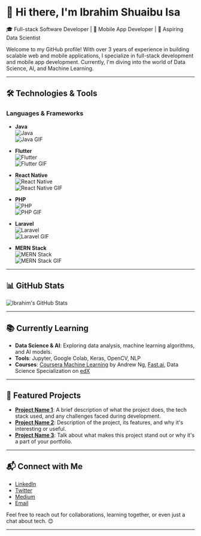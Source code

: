 # 👋 Hi there, I'm Ibrahim Shuaibu Isa

🎓 Full-stack Software Developer | 📱 Mobile App Developer | 🤖 Aspiring Data Scientist

Welcome to my GitHub profile! With over 3 years of experience in building scalable web and mobile applications, I specialize in full-stack development and mobile app development. Currently, I'm diving into the world of Data Science, AI, and Machine Learning.

---

## 🛠️ Technologies & Tools

### Languages & Frameworks

- **Java**  
  ![Java](https://img.shields.io/badge/Java-007396?style=flat&logo=java&logoColor=white)  
  ![Java GIF](https://media.giphy.com/media/3oEduQAsY9Vxw7q5tK/giphy.gif)

- **Flutter**  
  ![Flutter](https://img.shields.io/badge/Flutter-02569B?style=flat&logo=flutter&logoColor=white)  
  ![Flutter GIF](https://media.giphy.com/media/3oEduQAsY9Vxw7q5tK/giphy.gif)

- **React Native**  
  ![React Native](https://img.shields.io/badge/React_Native-61DAFB?style=flat&logo=react&logoColor=black)  
  ![React Native GIF](https://media.giphy.com/media/3oEduQAsY9Vxw7q5tK/giphy.gif)

- **PHP**  
  ![PHP](https://img.shields.io/badge/PHP-777BB4?style=flat&logo=php&logoColor=white)  
  ![PHP GIF](https://media.giphy.com/media/3oEduQAsY9Vxw7q5tK/giphy.gif)

- **Laravel**  
  ![Laravel](https://img.shields.io/badge/Laravel-FF2D20?style=flat&logo=laravel&logoColor=white)  
  ![Laravel GIF](https://media.giphy.com/media/3oEduQAsY9Vxw7q5tK/giphy.gif)

- **MERN Stack**  
  ![MERN Stack](https://img.shields.io/badge/MERN-000000?style=flat&logo=mern&logoColor=white)  
  ![MERN Stack GIF](https://media.giphy.com/media/3oEduQAsY9Vxw7q5tK/giphy.gif)

---

## 📊 GitHub Stats

![Ibrahim's GitHub Stats](https://github-readme-stats.vercel.app/api?username=ibrahimshuaibuisa&show_icons=true&hide_title=true&count_private=true&hide=prs)

---

## 📚 Currently Learning

- **Data Science & AI**: Exploring data analysis, machine learning algorithms, and AI models.
- **Tools**: Jupyter, Google Colab, Keras, OpenCV, NLP
- **Courses**: [Coursera Machine Learning](https://www.coursera.org/learn/machine-learning) by Andrew Ng, [Fast.ai](https://www.fast.ai/), Data Science Specialization on [edX](https://www.edx.org/)

---

## 🌱 Featured Projects

- **[Project Name 1](#)**: A brief description of what the project does, the tech stack used, and any challenges faced during development.
- **[Project Name 2](#)**: Description of the project, its features, and why it's interesting or useful.
- **[Project Name 3](#)**: Talk about what makes this project stand out or why it's a part of your portfolio.

---

## 📬 Connect with Me

- [LinkedIn](https://www.linkedin.com/in/shuaibu-ibrahim-76970b279/)
- [Twitter](https://twitter.com/yourtwitterhandle)
- [Medium](https://medium.com/@yourmediumprofile)
- [Email](mailto:your.email@example.com)

Feel free to reach out for collaborations, learning together, or even just a chat about tech. 😊

---
